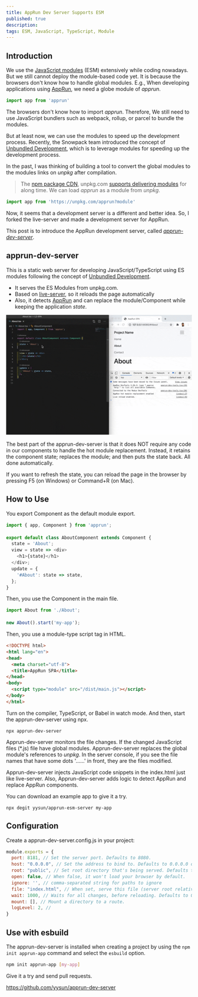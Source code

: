 ```yaml
---
title: AppRun Dev Server Supports ESM
published: true
description:
tags: ESM, JavaScript, TypeScript, Module
---
```


## Introduction

We use the [JavaScript modules](https://developer.mozilla.org/en-US/docs/Web/JavaScript/Guide/Modules) (ESM) extensively while coding nowadays. But we still cannot deploy the module-based code yet. It is because the browsers don't know how to handle global modules.  E.g., When developing applications using [AppRun](https://github.com/yysun/apprun), we need a globe module of _apprun_.

```js
import app from 'apprun'
```

The browsers don't know how to import _apprun_. Therefore, We still need to use JavaScript bundlers such as webpack, rollup, or parcel to bundle the modules.

But at least now, we can use the modules to speed up the development process. Recently, the Snowpack team introduced the concept of [Unbundled Development](https://www.snowpack.dev/concepts/how-snowpack-works), which is to leverage modules for speeding up the development process.

In the past, I was thinking of building a tool to convert the global modules to the modules links on _unpkg_ after compilation.

> The [npm package CDN](https://unpkg.com), unpkg.com [supports delivering modules](https://github.com/mjackson/unpkg/issues/34) for along time. We can load _apprun_ as a module from _unpkg_.

```js
import app from 'https://unpkg.com/apprun?module'
```

Now, it seems that a development server is a different and better idea. So, I forked the live-server and made a development server for AppRun.

This post is to introduce the AppRun development server, called [_apprun-dev-server_](https://github.com/yysun/apprun-dev-server).

## apprun-dev-server

This is a static web server for developing JavaScript/TypeScript using ES modules following the concept of [Unbundled Development](https://www.snowpack.dev/concepts/how-snowpack-works).

* It serves the ES Modules from unpkg.com.
* Based on [live-server](https://www.npmjs.com/package/live-server), so it reloads the page automatically
* Also, it detects [AppRun](https://github.com/yysun/apprun) and can replace the module/Component while keeping the application _state_.

![](https://github.com/yysun/apprun-dev-server/raw/master/public/apprun-hmr.gif)

The best part of the apprun-dev-server is that it does NOT require any code in our components to handle the hot module replacement. Instead, it retains the component state; replaces the module; and then puts the state back. All done automatically.

If you want to refresh the state, you can reload the page in the browser by pressing F5 (on Windows) or Command+R (on Mac).

## How to Use

You export Component as the default module export.

```js
import { app, Component } from 'apprun';

export default class AboutComponent extends Component {
  state = 'About';
  view = state => <div>
    <h1>{state}</h1>
  </div>;
  update = {
    '#About': state => state,
  };
}
```

Then, you use the Component in the main file.

```js
import About from './About';

new About().start('my-app');
```

Then, you use a module-type script tag in HTML.

```html
<!DOCTYPE html>
<html lang="en">
<head>
  <meta charset="utf-8">
  <title>AppRun SPA</title>
</head>
<body>
  <script type="module" src="/dist/main.js"></script>
</body>
</html>
```

Turn on the compiler, TypeScript, or Babel in watch mode. And then, start the apprun-dev-server using npx.

```
npx apprun-dev-server
```

Apprun-dev-server monitors the file changes. If the changed JavaScript files (*.js) file have global modules. Apprun-dev-server replaces the global module's references to _unpkg_. In the server console, if you see the file names that have some dots '......' in front, they are the files modified.

Apprun-dev-server injects JavaScript code snippets in the index.html just like live-server. Also, Apprun-dev-server adds logic to detect AppRun and replace AppRun components.

You can download an example app to give it a try.

```
npx degit yysun/apprun-esm-server my-app
```

## Configuration

Create a apprun-dev-server.config.js in your project:

```js
module.exports = {
  port: 8181, // Set the server port. Defaults to 8080.
  host: "0.0.0.0", // Set the address to bind to. Defaults to 0.0.0.0 or process.env.IP.
  root: "public", // Set root directory that's being served. Defaults to cwd.
  open: false, // When false, it won't load your browser by default.
  ignore: '', // comma-separated string for paths to ignore
  file: "index.html", // When set, serve this file (server root relative) for every 404 (useful for single-page applications)
  wait: 1000, // Waits for all changes, before reloading. Defaults to 0 sec.
  mount: [], // Mount a directory to a route.
  logLevel: 2, //
}
```
## Use with esbuild

The apprun-dev-server is installed when creating a project by using the `npm init apprun-app` command and select the `esbuild` option.

```sh
npm init apprun-app [my-app]
```


Give it a try and send pull requests.

https://github.com/yysun/apprun-dev-server


